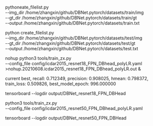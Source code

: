 

pythoneate_filelist.py \
    --img_dir	/home/zhangxin/github/DBNet.pytorch/datasets/train/img \
    --gt_dir	/home/zhangxin/github/DBNet.pytorch/datasets/train/gt \
    --output	/home/zhangxin/github/DBNet.pytorch/datasets/train.txt


python create_filelist.py \
    --img_dir	/home/zhangxin/github/DBNet.pytorch/datasets/test/img \
    --gt_dir	/home/zhangxin/github/DBNet.pytorch/datasets/test/gt \
    --output	/home/zhangxin/github/DBNet.pytorch/datasets/test.txt



nohup python3 tools/train_zx.py \
    --config_file config/icdar2015_resnet18_FPN_DBhead_polyLR.yaml \
    >nohup.20210608.icdar2015_resnet18_FPN_DBhead_polyLR.out &

current best, recall: 0.712349, precision: 0.908025, hmean: 0.798372, train_loss: 0.509826, best_model_epoch: 996.000000


tensorboard --logdir output/DBNet_resnet18_FPN_DBHead

python3 tools/train_zx.py \
    --config_file config/icdar2015_resnet50_FPN_DBhead_polyLR.yaml

tensorboard --logdir output/DBNet_resnet50_FPN_DBHead